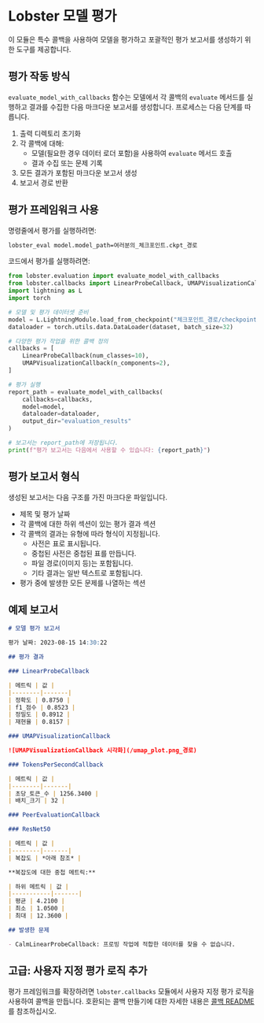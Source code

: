 # Lobster 모델 평가

이 모듈은 특수 콜백을 사용하여 모델을 평가하고 포괄적인 평가 보고서를 생성하기 위한 도구를 제공합니다.

## 평가 작동 방식

`evaluate_model_with_callbacks` 함수는 모델에서 각 콜백의 `evaluate` 메서드를 실행하고 결과를 수집한 다음 마크다운 보고서를 생성합니다. 프로세스는 다음 단계를 따릅니다.

1. 출력 디렉토리 초기화
2. 각 콜백에 대해:
   - 모델(필요한 경우 데이터 로더 포함)을 사용하여 `evaluate` 메서드 호출
   - 결과 수집 또는 문제 기록
3. 모든 결과가 포함된 마크다운 보고서 생성
4. 보고서 경로 반환

## 평가 프레임워크 사용

명령줄에서 평가를 실행하려면:

```bash
lobster_eval model.model_path=여러분의_체크포인트.ckpt_경로
```

코드에서 평가를 실행하려면:
```python
from lobster.evaluation import evaluate_model_with_callbacks
from lobster.callbacks import LinearProbeCallback, UMAPVisualizationCallback
import lightning as L
import torch

# 모델 및 평가 데이터셋 준비
model = L.LightningModule.load_from_checkpoint("체크포인트_경로/checkpoint.ckpt")
dataloader = torch.utils.data.DataLoader(dataset, batch_size=32)

# 다양한 평가 작업을 위한 콜백 정의
callbacks = [
    LinearProbeCallback(num_classes=10),
    UMAPVisualizationCallback(n_components=2),
]

# 평가 실행
report_path = evaluate_model_with_callbacks(
    callbacks=callbacks,
    model=model,
    dataloader=dataloader,
    output_dir="evaluation_results"
)

# 보고서는 report_path에 저장됩니다.
print(f"평가 보고서는 다음에서 사용할 수 있습니다: {report_path}")
```

## 평가 보고서 형식

생성된 보고서는 다음 구조를 가진 마크다운 파일입니다.

- 제목 및 평가 날짜
- 각 콜백에 대한 하위 섹션이 있는 평가 결과 섹션
- 각 콜백의 결과는 유형에 따라 형식이 지정됩니다.
  - 사전은 표로 표시됩니다.
  - 중첩된 사전은 중첩된 표를 만듭니다.
  - 파일 경로(이미지 등)는 포함됩니다.
  - 기타 결과는 일반 텍스트로 포함됩니다.
- 평가 중에 발생한 모든 문제를 나열하는 섹션

## 예제 보고서

```markdown
# 모델 평가 보고서

평가 날짜: 2023-08-15 14:30:22

## 평가 결과

### LinearProbeCallback

| 메트릭 | 값 |
|--------|-------|
| 정확도 | 0.8750 |
| f1_점수 | 0.8523 |
| 정밀도 | 0.8912 |
| 재현율 | 0.8157 |

### UMAPVisualizationCallback

![UMAPVisualizationCallback 시각화](/umap_plot.png_경로)

### TokensPerSecondCallback

| 메트릭 | 값 |
|--------|-------|
| 초당_토큰_수 | 1256.3400 |
| 배치_크기 | 32 |

### PeerEvaluationCallback

### ResNet50

| 메트릭 | 값 |
|--------|-------|
| 복잡도 | *아래 참조* |

**복잡도에 대한 중첩 메트릭:**

| 하위 메트릭 | 값 |
|-----------|-------|
| 평균 | 4.2100 |
| 최소 | 1.0500 |
| 최대 | 12.3600 |

## 발생한 문제

- CalmLinearProbeCallback: 프로빙 작업에 적합한 데이터를 찾을 수 없습니다.
```

## 고급: 사용자 지정 평가 로직 추가

평가 프레임워크를 확장하려면 `lobster.callbacks` 모듈에서 사용자 지정 평가 로직을 사용하여 콜백을 만듭니다. 호환되는 콜백 만들기에 대한 자세한 내용은 [콜백 README](../callbacks/README.md)를 참조하십시오.
